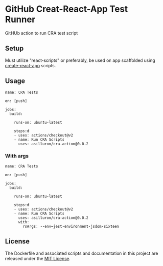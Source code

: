 # GitHub Creat-React-App Test Runner
GitHUb action to run CRA test script

## Setup
Must utilize "react-scripts" or preferably, be used on app scaffolded using [create-react-app](https://github.com/facebook/create-react-app) scripts.

## Usage

```
name: CRA Tests

on: [push]

jobs:
  build:

    runs-on: ubuntu-latest

    steps:d
    - uses: actions/checkout@v2
    - name: Run CRA Scripts
      uses: asilluron/cra-action@0.0.2
```

### With args 

```
name: CRA Tests

on: [push]

jobs:
  build:

    runs-on: ubuntu-latest

    steps:d
    - uses: actions/checkout@v2
    - name: Run CRA Scripts
      uses: asilluron/cra-action@0.0.2
      with:
        rsArgs: --env=jest-environment-jsdom-sixteen
```
        
## License

The Dockerfile and associated scripts and documentation in this project are released under the [MIT License](LICENSE).